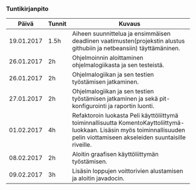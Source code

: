 ### Tuntikirjanpito
Päivä | Tunnit | Kuvaus
--------------- | ----- | ------
19.01.2017 | 1.5h | Aiheen suunnittelua ja ensimmäisen deadlinen vaatimusten(projekstin alustus githubiin ja netbeansiin) täyttämäninen.
26.01.2017 | 2h | Ohjelmoinnin aloittaminen ohjelmalogiikasta ja sen testeistä.
26.01.2017 | 2h | Ohjelmalogiikan ja sen testien työstämisen jatkaminen.
27.01.2017 | 2h | Ohjelmalogiikan ja sen testien työstämisen jatkaminen ja sekä pit-konfigurointi ja raportin luonti.
01.02.2017 | 4h | Refaktoroin luokasta Peli käyttöliittymä toiminnallisuutta KomentoKayttoliittymä-luokkaan. Lisäsin myös toiminnallisuuden pelin viottamiseen akseleiden suuntaisille riveille.
08.02.2017 | 2h | Aloitin graafisen käyttöliittymän työstämisen.
09.02.2017 | 3h | Lisäsin loppujen voittorivien alustamisen ja aloitin javadocin.
